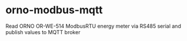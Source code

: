 # orno-modbus-mqtt
Read ORNO OR-WE-514 ModbusRTU energy meter via RS485 serial and publish values to MQTT broker

